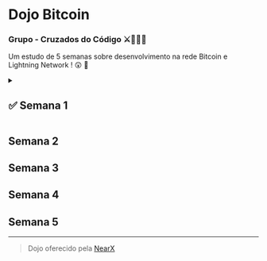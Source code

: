 # Dojo Bitcoin 
### Grupo - Cruzados do Código ⚔️🎲👩‍💻

Um estudo de 5 semanas sobre desenvolvimento na rede Bitcoin e Lightning Network ! 😲 🚀


<details><summary> <h2>✅ Semana 1 </h2></summary>

**✍️ Aula**

- Subir nó Bitcoin (testnet) local.
- Interagir com o nó Bitcoin usando RPC e CLI.
- Estrutura de blocos e transações no Bitcoin.

**🤺 Desafio**

- [ ] Subir nó Bitcoin (testnet) em um serviço de cloud (ex.: AWS, DigitalOcean).
- [ ] Criar um Explorer que conecte ao nó Bitcoin, com as seguintes funcionalidades:
  - [ ] Buscar um bloco pelo número.
  - [ ] Buscar uma transação pelo hash.
  - [ ] Exibir o saldo de uma carteira com base no endereço.
- [ ] Documentar e compartilhar a trajetória no LinkedIn ou Twitter.
 
</details>  



## Semana 2
## Semana 3
## Semana 4
## Semana 5

---

> Dojo oferecido pela [NearX](https://nearx.com.br/pt/home)
